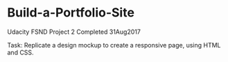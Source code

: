 # Build-a-Portfolio-Site
Udacity FSND Project 2
Completed 31Aug2017

Task: Replicate a design mockup to create a responsive page, using HTML and CSS.
